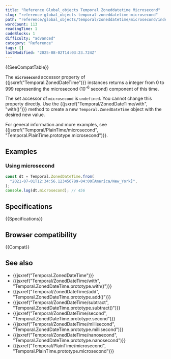 ```yaml
---
title: "Reference Global_objects Temporal Zoneddatetime Microsecond"
slug: "reference-global_objects-temporal-zoneddatetime-microsecond"
path: "reference/global_objects/temporal/zoneddatetime/microsecond/index.md"
wordCount: 113
readingTime: 1
codeBlocks: 1
difficulty: "advanced"
category: "Reference"
tags: []
lastModified: "2025-08-02T14:03:23.724Z"
---
```



{{SeeCompatTable}}

The **`microsecond`** accessor property of {{jsxref("Temporal.ZonedDateTime")}} instances returns a integer from 0 to 999 representing the microsecond (10<sup>-6</sup> second) component of this time.

The set accessor of `microsecond` is `undefined`. You cannot change this property directly. Use the {{jsxref("Temporal/ZonedDateTime/with", "with()")}} method to create a new `Temporal.ZonedDateTime` object with the desired new value.

For general information and more examples, see {{jsxref("Temporal/PlainTime/microsecond", "Temporal.PlainTime.prototype.microsecond")}}.

## Examples

### Using microsecond

```js
const dt = Temporal.ZonedDateTime.from(
  "2021-07-01T12:34:56.123456789-04:00[America/New_York]",
);
console.log(dt.microsecond); // 456
```

## Specifications

{{Specifications}}

## Browser compatibility

{{Compat}}

## See also

- {{jsxref("Temporal.ZonedDateTime")}}
- {{jsxref("Temporal/ZonedDateTime/with", "Temporal.ZonedDateTime.prototype.with()")}}
- {{jsxref("Temporal/ZonedDateTime/add", "Temporal.ZonedDateTime.prototype.add()")}}
- {{jsxref("Temporal/ZonedDateTime/subtract", "Temporal.ZonedDateTime.prototype.subtract()")}}
- {{jsxref("Temporal/ZonedDateTime/second", "Temporal.ZonedDateTime.prototype.second")}}
- {{jsxref("Temporal/ZonedDateTime/millisecond", "Temporal.ZonedDateTime.prototype.millisecond")}}
- {{jsxref("Temporal/ZonedDateTime/nanosecond", "Temporal.ZonedDateTime.prototype.nanosecond")}}
- {{jsxref("Temporal/PlainTime/microsecond", "Temporal.PlainTime.prototype.microsecond")}}
